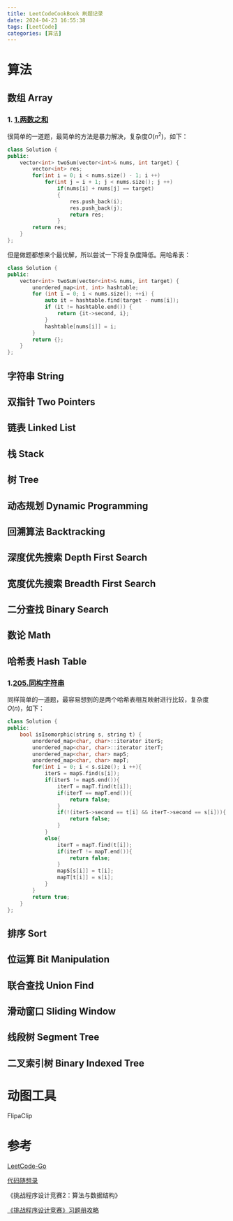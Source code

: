 ```yaml
---
title: LeetCodeCookBook 刷题记录
date: 2024-04-23 16:55:38
tags: [LeetCode]
categories: [算法]
---
```


# 算法

## 数组 Array
### 1. [1.两数之和](https://leetcode.cn/problems/two-sum/)
很简单的一道题，最简单的方法是暴力解决，复杂度$O(n^2)$，如下：
```c++
class Solution {
public:
    vector<int> twoSum(vector<int>& nums, int target) {
        vector<int> res;
        for(int i = 0; i < nums.size() - 1; i ++)
            for(int j = i + 1; j < nums.size(); j ++)
                if(nums[i] + nums[j] == target)
                {
                    res.push_back(i);
                    res.push_back(j);
                    return res;
                }
        return res;
    }
};
```
但是做题都想来个最优解，所以尝试一下将复杂度降低。用哈希表：
```C++
class Solution {
public:
    vector<int> twoSum(vector<int>& nums, int target) {
        unordered_map<int, int> hashtable;
        for (int i = 0; i < nums.size(); ++i) {
            auto it = hashtable.find(target - nums[i]);
            if (it != hashtable.end()) {
                return {it->second, i};
            }
            hashtable[nums[i]] = i;
        }
        return {};
    }
};
```

## 字符串 String



## 双指针 Two Pointers



## 链表 Linked List



## 栈 Stack



## 树 Tree



## 动态规划 Dynamic Programming



## 回溯算法 Backtracking



## 深度优先搜索 Depth First Search



## 宽度优先搜索 Breadth First Search



## 二分查找 Binary Search



## 数论 Math



## 哈希表 Hash Table
### 1.[205.同构字符串](https://leetcode.cn/problems/isomorphic-strings/description/)
同样简单的一道题，最容易想到的是两个哈希表相互映射进行比较，复杂度$O(n)$，如下：
```c++
class Solution {
public:
    bool isIsomorphic(string s, string t) {
        unordered_map<char, char>::iterator iterS;
        unordered_map<char, char>::iterator iterT;
        unordered_map<char, char> mapS;
        unordered_map<char, char> mapT;
        for(int i = 0; i < s.size(); i ++){
            iterS = mapS.find(s[i]);
            if(iterS != mapS.end()){
                iterT = mapT.find(t[i]);
                if(iterT == mapT.end()){
                    return false;
                }
                if(!(iterS->second == t[i] && iterT->second == s[i])){
                    return false;
                }
            }
            else{
                iterT = mapT.find(t[i]);
                if(iterT != mapT.end()){
                    return false;
                }
                mapS[s[i]] = t[i];
                mapT[t[i]] = s[i];
            }
        }
        return true;
    }
};
```


## 排序 Sort



## 位运算 Bit Manipulation



## 联合查找 Union Find



## 滑动窗口 Sliding Window



## 线段树 Segment Tree



## 二叉索引树 Binary Indexed Tree

# 动图工具
FlipaClip

# 参考

[LeetCode-Go](https://github.com/halfrost/LeetCode-Go)

[代码随想录](https://www.programmercarl.com/)

《挑战程序设计竞赛2：算法与数据结构》

[《挑战程序设计竞赛》习题册攻略 ](https://github.com/yogykwan/acm-challenge-workbook)



